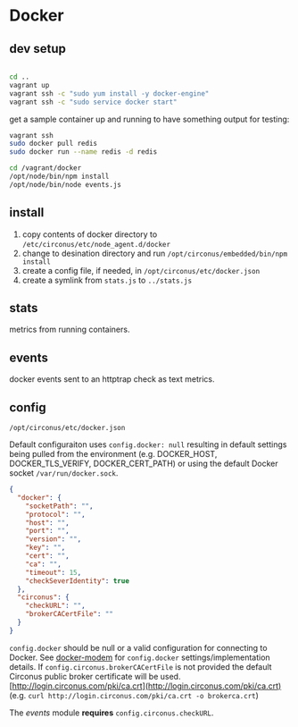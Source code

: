 # Docker

## dev setup

```sh

cd ..
vagrant up
vagrant ssh -c "sudo yum install -y docker-engine"
vagrant ssh -c "sudo service docker start"
```

get a sample container up and running to have something output for testing:

```sh
vagrant ssh
sudo docker pull redis
sudo docker run --name redis -d redis
```

```sh
cd /vagrant/docker
/opt/node/bin/npm install
/opt/node/bin/node events.js
```

## install

1. copy contents of docker directory to `/etc/circonus/etc/node_agent.d/docker`
1. change to desination directory and run `/opt/circonus/embedded/bin/npm install`
1. create a config file, if needed, in `/opt/circonus/etc/docker.json`
1. create a symlink from `stats.js` to `../stats.js`

## stats

metrics from running containers.


## events

docker events sent to an httptrap check as text metrics.


## config

`/opt/circonus/etc/docker.json`

Default configuraiton uses `config.docker: null` resulting in default settings being pulled from the environment (e.g. DOCKER_HOST, DOCKER_TLS_VERIFY, DOCKER_CERT_PATH) or using the default Docker socket `/var/run/docker.sock`.

```json
{
  "docker": {
    "socketPath": "",
    "protocol": "",
    "host": "",
    "port": "",
    "version": "",
    "key": "",
    "cert": "",
    "ca": "",
    "timeout": 15,
    "checkSeverIdentity": true
  },
  "circonus": {
    "checkURL": "",
    "brokerCACertFile": ""
  }
}
```

`config.docker` should be null or a valid configuration for connecting to Docker. See [docker-modem](https://github.com/apocas/docker-modem) for `config.docker` settings/implementation details. If `config.circonus.brokerCACertFile` is not provided the default Circonus public broker certificate will be used. [http://login.circonus.com/pki/ca.crt](http://login.circonus.com/pki/ca.crt) (e.g. `curl http://login.circonus.com/pki/ca.crt -o brokerca.crt`)

The _events_ module **requires** `config.circonus.checkURL`. 
